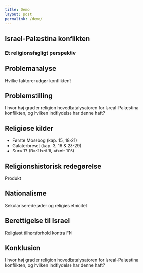 ```yaml
---
title: Demo
layout: post
permalink: /demo/
---
```


<section>
    <h1>Israel-Palæstina konflikten</h1>
    <h3>Et religionsfagligt perspektiv</h3>
</section>

<section data-transition="slide" data-background="#4d7e65" data-background-transition="zoom">
    <h2>Problemanalyse</h2>
    <p>
        Hvilke faktorer udgør konflikten?
    </p>
</section>

<!-- Example of nested vertical slides -->
<section data-transition="slide" data-background="#b5533c" data-background-transition="fade">
    <section>
        <h2>Problemstilling</h2>
        <p>
            <quote>
                I hvor høj grad er religion hovedkatalysatoren for Isreal-Palæstina konflikten, og hvilken indflydelse har denne haft?
            </quote>
        </p>
    </section>
</section>

<section>
    <h2>Religiøse kilder</h2>
    <p>
        <ul>
            <li>Første Mosebog (kap. 15, 18-21)</li>
            <li>Galaterbrevet (kap. 3, 16 & 28-29)</li>
            <li>Sura 17 (Banî Isrâ'îl, afsnit 105)</li>
        </ul>
    </p>
</section>

<section data-transition="slide" data-background="#9a7e65" data-background-transition="zoom">
    <h2>Religionshistorisk redegørelse</h2>
    <p>
        Produkt
    </p>
</section>

<section data-background="#0038B8">
    <h2>Nationalisme</h2>
    <p>
        Sekulariserede jøder og religiøs etnicitet
    </p>
</section>

<section data-background="#b5d" data-background-transition="fade">
    <h2>Berettigelse til Israel</h2>
    <p>
        Religiøst tilhørsforhold kontra FN
    </p>
</section>

<section data-background="#b5dddc" data-transition="zoom">
    <h2>Konklusion</h2>
    <p>
        I hvor høj grad er religion hovedkatalysatoren for Isreal-Palæstina konflikten, og hvilken indflydelse har denne haft?
    </p>
</section>
